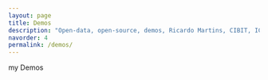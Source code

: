 ```yaml
---
layout: page
title: Demos
description: "Open-data, open-source, demos, Ricardo Martins, CIBIT, ICNAS, UC, University of Coimbra"
navorder: 4
permalink: /demos/
---
```


my Demos